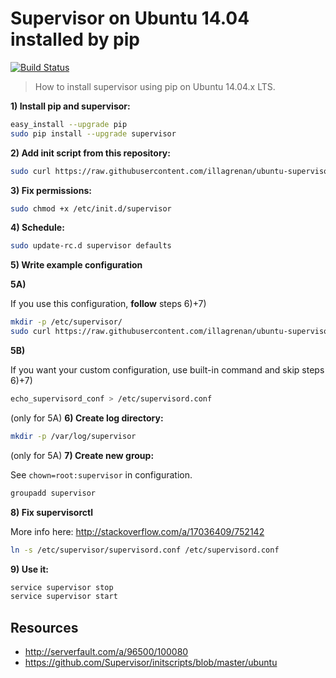 # Supervisor on Ubuntu 14.04 installed by pip

[![Build Status](https://travis-ci.org/illagrenan/ubuntu-supervisor-configuration.svg?branch=master)](https://travis-ci.org/illagrenan/ubuntu-supervisor-configuration)

> How to install supervisor using pip on Ubuntu 14.04.x LTS. 

**1) Install pip and supervisor:**

```bash
easy_install --upgrade pip
sudo pip install --upgrade supervisor
```

**2) Add init script from this repository:**
```bash
sudo curl https://raw.githubusercontent.com/illagrenan/ubuntu-supervisor-configuration/master/supervisor.sh > /etc/init.d/supervisor
```

**3) Fix permissions:**

```bash
sudo chmod +x /etc/init.d/supervisor
```

**4) Schedule:**

```bash
sudo update-rc.d supervisor defaults
```

**5) Write example configuration**

**5A)**

If you use this configuration, **follow** steps 6)+7)

```bash
mkdir -p /etc/supervisor/
sudo curl https://raw.githubusercontent.com/illagrenan/ubuntu-supervisor-configuration/master/supervisord.conf > /etc/supervisor/supervisord.conf
```

**5B)**

If you want your custom configuration, use built-in command and skip steps 6)+7)

```bash
echo_supervisord_conf > /etc/supervisord.conf
```

(only for 5A) **6) Create log directory:**

```bash
mkdir -p /var/log/supervisor
```

(only for 5A) **7) Create new group:**

See `chown=root:supervisor` in configuration.

```bash
groupadd supervisor
```

**8) Fix supervisorctl**

More info here: http://stackoverflow.com/a/17036409/752142

```bash
ln -s /etc/supervisor/supervisord.conf /etc/supervisord.conf
```

**9) Use it:**

```bash
service supervisor stop
service supervisor start
```

## Resources

* http://serverfault.com/a/96500/100080
* https://github.com/Supervisor/initscripts/blob/master/ubuntu
